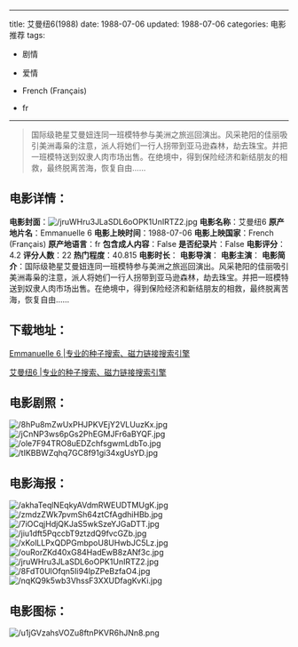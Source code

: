 
---
title: 艾曼纽6(1988)
date: 1988-07-06
updated: 1988-07-06
categories: 电影推荐
tags:
- 剧情
- 爱情

- French (Français)
- fr
---


> 国际级艳星艾曼妞连同一班模特参与美洲之旅巡回演出。风采艳阳的佳丽吸引美洲毒枭的注意，派人将她们一行人拐带到亚马逊森林，劫去珠宝。并把一班模特送到奴隶人肉市场出售。在绝境中，得到保险经济和新结朋友的相救，最终脱离苦海，恢复自由……

## **电影详情**：

**电影封面**：<img src="https://image.tmdb.org/t/p/w200/jruWHru3JLaSDL6oOPK1UnIRTZ2.jpg" alt="/jruWHru3JLaSDL6oOPK1UnIRTZ2.jpg" title="/jruWHru3JLaSDL6oOPK1UnIRTZ2.jpg">
**电影名称**：艾曼纽6
**原产地片名**：Emmanuelle 6
**电影上映时间**：1988-07-06
**电影上映国家**：French (Français)
**原产地语言**：fr
**包含成人内容**：False
**是否纪录片**：False
**电影评分**：4.2
**评分人数**：22
**热门程度**：40.815
**电影时长**：
**电影导演**：
**电影主演**：
**电影简介**：国际级艳星艾曼妞连同一班模特参与美洲之旅巡回演出。风采艳阳的佳丽吸引美洲毒枭的注意，派人将她们一行人拐带到亚马逊森林，劫去珠宝。并把一班模特送到奴隶人肉市场出售。在绝境中，得到保险经济和新结朋友的相救，最终脱离苦海，恢复自由……

## **下载地址**：
[Emmanuelle 6 |专业的种子搜索、磁力链接搜索引擎](https://movie.amd794.com:2083/?search=Emmanuelle%206&ordering=&mode=match_phrase&page_size=10&page=1)

[艾曼纽6 |专业的种子搜索、磁力链接搜索引擎](https://movie.amd794.com:2083/?search=%E8%89%BE%E6%9B%BC%E7%BA%BD6&ordering=&mode=match_phrase&page_size=10&page=1)
 

## **电影剧照**：
<img src="https://image.tmdb.org/t/p/original/8hPu8mZwUxPHJPKVEjY2VLUuzKx.jpg" alt="/8hPu8mZwUxPHJPKVEjY2VLUuzKx.jpg" title="/8hPu8mZwUxPHJPKVEjY2VLUuzKx.jpg"><img src="https://image.tmdb.org/t/p/original/jCnNP3ws6pGs2PhEGMJFr6aBYQF.jpg" alt="/jCnNP3ws6pGs2PhEGMJFr6aBYQF.jpg" title="/jCnNP3ws6pGs2PhEGMJFr6aBYQF.jpg"><img src="https://image.tmdb.org/t/p/original/ole7F94TRO8uEDZchfsgwmLdbTo.jpg" alt="/ole7F94TRO8uEDZchfsgwmLdbTo.jpg" title="/ole7F94TRO8uEDZchfsgwmLdbTo.jpg"><img src="https://image.tmdb.org/t/p/original/tIKBBWZqhq7GC8f91gi34xgUsYD.jpg" alt="/tIKBBWZqhq7GC8f91gi34xgUsYD.jpg" title="/tIKBBWZqhq7GC8f91gi34xgUsYD.jpg">

## **电影海报**：
<img src="https://image.tmdb.org/t/p/original/akhaTeqlNEqkyAVdmRWEUDTMUgK.jpg" alt="/akhaTeqlNEqkyAVdmRWEUDTMUgK.jpg" title="/akhaTeqlNEqkyAVdmRWEUDTMUgK.jpg"><img src="https://image.tmdb.org/t/p/original/zmdzZWk7pvmSh64ztCfAgdhiHBb.jpg" alt="/zmdzZWk7pvmSh64ztCfAgdhiHBb.jpg" title="/zmdzZWk7pvmSh64ztCfAgdhiHBb.jpg"><img src="https://image.tmdb.org/t/p/original/7iOCqjHdjQKJaS5wkSzeYJGaDTT.jpg" alt="/7iOCqjHdjQKJaS5wkSzeYJGaDTT.jpg" title="/7iOCqjHdjQKJaS5wkSzeYJGaDTT.jpg"><img src="https://image.tmdb.org/t/p/original/jiu1dft5PqccbT9ztzdQ9fvcGZb.jpg" alt="/jiu1dft5PqccbT9ztzdQ9fvcGZb.jpg" title="/jiu1dft5PqccbT9ztzdQ9fvcGZb.jpg"><img src="https://image.tmdb.org/t/p/original/xKolLLPxQDPGmbpoU8UHwbJC5Lz.jpg" alt="/xKolLLPxQDPGmbpoU8UHwbJC5Lz.jpg" title="/xKolLLPxQDPGmbpoU8UHwbJC5Lz.jpg"><img src="https://image.tmdb.org/t/p/original/ouRorZKd40xG84HadEwB8zANf3c.jpg" alt="/ouRorZKd40xG84HadEwB8zANf3c.jpg" title="/ouRorZKd40xG84HadEwB8zANf3c.jpg"><img src="https://image.tmdb.org/t/p/original/jruWHru3JLaSDL6oOPK1UnIRTZ2.jpg" alt="/jruWHru3JLaSDL6oOPK1UnIRTZ2.jpg" title="/jruWHru3JLaSDL6oOPK1UnIRTZ2.jpg"><img src="https://image.tmdb.org/t/p/original/8FdT0UlOfqn5Ii94lpZPeBzfaO4.jpg" alt="/8FdT0UlOfqn5Ii94lpZPeBzfaO4.jpg" title="/8FdT0UlOfqn5Ii94lpZPeBzfaO4.jpg"><img src="https://image.tmdb.org/t/p/original/nqKQ9k5wb3VhssF3XXUDfagKvKi.jpg" alt="/nqKQ9k5wb3VhssF3XXUDfagKvKi.jpg" title="/nqKQ9k5wb3VhssF3XXUDfagKvKi.jpg">

## **电影图标**：
<img src="https://image.tmdb.org/t/p/original/u1jGVzahsVOZu8ftnPKVR6hJNn8.png" alt="/u1jGVzahsVOZu8ftnPKVR6hJNn8.png" title="/u1jGVzahsVOZu8ftnPKVR6hJNn8.png">
